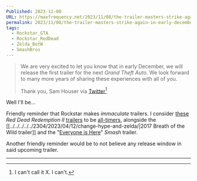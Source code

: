 ```yaml
---
Published: 2023-11-08
URL: https://maxfrequency.net/2023/11/08/the-trailer-masters-strike-again-in-early-december-with-gta-vi/
permalink: 2023/11/08/the-trailer-masters-strike-again-in-early-december-with-gta-vi/
tags:
  - Rockstar_GTA
  - Rockstar_RedDead
  - Zelda_BotW
  - SmashBros
---
```

> We are very excited to let you know that in early December, we will release the first trailer for the next *Grand Theft Auto*. We look forward to many more years of sharing these experiences with all of you.
> 
> Thank you,
> Sam Houser via [Twitter](https://x.com/RockstarGames/status/1722237703553798312)[^1]

Well I'll be...

Friendly reminder that Rockstar makes *immaculate* trailers. I consider [these](https://youtube.com/watch?v=gmA6MrX81z4) *Red Dead Redemption II* [trailers](https://youtube.com/watch?v=F63h3v9QV7w) to be [all-timers](https://youtube.com/watch?v=eaW0tYpxyp0), alongside the [[../../../../../2304/2023/04/12/change-hype-and-zelda/|2017 Breath of the Wild trailer]] and the "[Everyone is Here](https://youtube.com/watch?v=EXnbMp1yr1k)" *Smash* trailer.

Another friendly reminder would be to not believe any release window in said upcoming trailer.

---
[^1]: I can't call it X. I can't.